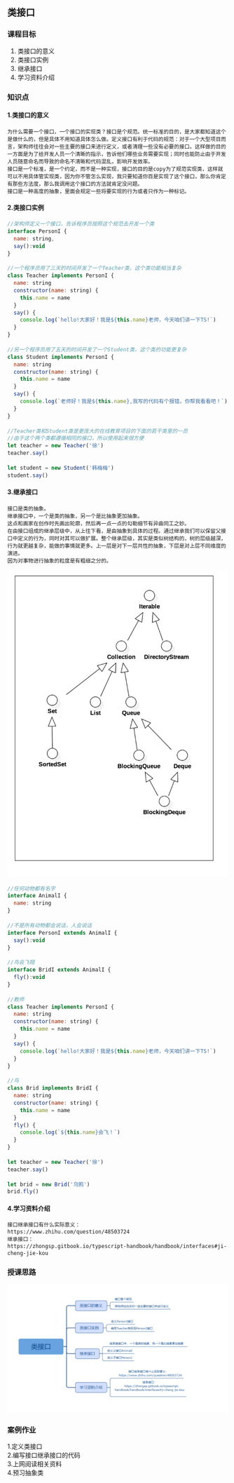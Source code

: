 ## 类接口

### 课程目标

1. 类接口的意义
2. 类接口实例
3. 继承接口
4. 学习资料介绍

### 知识点

#### 1.类接口的意义
    为什么需要一个接口，一个接口的实现类？接口是个规范。统一标准的目的，是大家都知道这个是做什么的，但是具体不用知道具体怎么做。定义接口有利于代码的规范：对于一个大型项目而言，架构师往往会对一些主要的接口来进行定义，或者清理一些没有必要的接口。这样做的目的一方面是为了给开发人员一个清晰的指示，告诉他们哪些业务需要实现；同时也能防止由于开发人员随意命名而导致的命名不清晰和代码混乱，影响开发效率。
    接口是一个标准，是一个约定，而不是一种实现，接口的目的是copy为了规范实现类，这样就可以不用具体管实现类，因为你不管怎么实现，我只要知道你百是实现了这个接口，那么你肯定有那些方法度，那么我调用这个接口的方法就肯定没问题。
    接口是一种高度的抽象，里面会规定一些将要实现的行为或者只作为一种标记。 

#### 2.类接口实例
    
```js
//架构师定义一个接口，告诉程序员按照这个规范去开发一个类
interface PersonI {
  name: string,
  say():void
}

//一个程序员用了三天的时间开发了一个Teacher类，这个类功能相当复杂
class Teacher implements PersonI {
  name: string
  constructor(name: string) {
    this.name = name
  }
  say() {
    console.log(`hello!大家好！我是${this.name}老师，今天咱们讲一下TS!`)
  }
}

//另一个程序员用了五天的时间开发了一个Student类，这个类的功能更复杂
class Student implements PersonI {
  name: string
  constructor(name: string) {
    this.name = name
  }
  say() {
    console.log(`老师好！我是${this.name},我写的代码有个报错，你帮我看看吧！`)
  }
}

//Teacher类和Student类是更庞大的在线教育项目的下面的若干类里的一员
//由于这个两个类都遵循相同的接口，所以使用起来很方便
let teacher = new Teacher('徐')
teacher.say()

let student = new Student('韩梅梅')
student.say()
```

#### 3.继承接口  
    接口是类的抽象。
    继承接口中，一个是类的抽象，另一个是比抽象更加抽象。
    这点和画家在创作时先画出轮廓，然后再一点一点的勾勒细节有异曲同工之妙。
    在由接口组成的继承层级中，从上往下看，是由抽象到具体的过程。通过继承我们可以保留父接口中定义的行为，同时对其可以做扩展。整个继承层级，其实是类似树结构的，树的层级越深，行为就更越复杂，能做的事情就更多。上一层是对下一层共性的抽象，下层是对上层不同维度的演进。
    因为对事物进行抽象的粒度是有粗细之分的。

![](./images/06接口继承.jpg) 

```js
//任何动物都有名字
interface AnimalI {
  name: string
}

//不是所有动物都会说话，人会说话
interface PersonI extends AnimalI {
  say():void
}

//鸟会飞翔
interface BridI extends AnimalI {
  fly():void
}

//教师
class Teacher implements PersonI {
  name: string
  constructor(name: string) {
    this.name = name
  }
  say() {
    console.log(`hello!大家好！我是${this.name}老师，今天咱们讲一下TS!`)
  }
}

//鸟
class Brid implements BridI {
  name: string
  constructor(name: string) {
    this.name = name
  }
  fly() {
    console.log(`${this.name}会飞！`)
  }
}

let teacher = new Teacher('徐')
teacher.say()

let brid = new Brid('乌鸦')
brid.fly()

```    

#### 4.学习资料介绍
    接口继承接口有什么实际意义：
    https://www.zhihu.com/question/48503724
    继承接口：
    https://zhongsp.gitbook.io/typescript-handbook/handbook/interfaces#ji-cheng-jie-kou
    
### 授课思路

![](./images/06类接口.png) 

### 案例作业

1.定义类接口   
2.编写接口继承接口的代码  
3.上网阅读相关资料  
4.预习抽象类    

